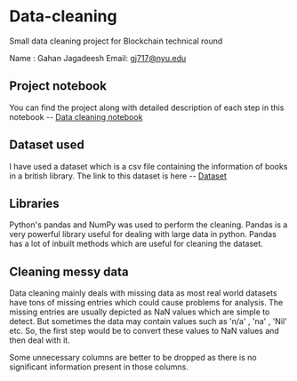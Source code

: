 # Data-cleaning
Small data cleaning project for Blockchain technical round

Name : Gahan Jagadeesh
Email: gj717@nyu.edu

## Project notebook

You can find the project along with detailed description of each step in this notebook -- [Data cleaning notebook](https://github.com/GahanJagadeesh/Data-cleaning-/blob/master/Data%2Bcleaning%20.ipynb)

## Dataset used

I have used a dataset which is a csv file containing the information of books in a british library. 
The link to this dataset is here -- [Dataset](https://github.com/GahanJagadeesh/Data-cleaning/blob/master/BL-Flickr-Images-Book.csv)

## Libraries

Python's pandas and NumPy was used to perform the cleaning. Pandas is a very powerful library useful for dealing with large data in python. Pandas has a lot of inbuilt methods which are useful for cleaning the dataset.

##  Cleaning messy data
Data cleaning mainly deals with missing data as most real world datasets have tons of missing entries which could cause problems for analysis. The missing entries are usually depicted as NaN values which are simple to detect. But sometimes the data may contain values such as 'n/a' , 'na' , 'Nil' etc. So, the first step would be to convert these values to NaN values and then deal with it.

Some unnecessary columns are better to be dropped as there is no significant information present in those columns. 
